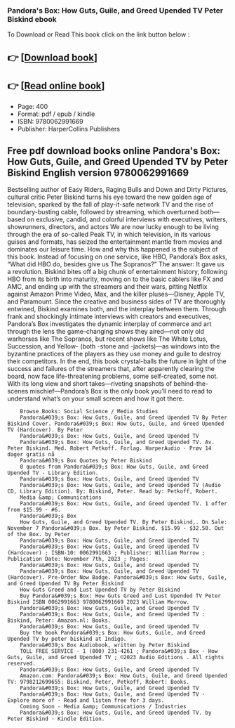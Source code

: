 ### Pandora's Box: How Guts, Guile, and Greed Upended TV Peter Biskind ebook

To Download or Read This book click on the link button below :

## 👉  [**[Download book](http://filesbooks.info/download.php?group=book&from=github.com&id=690220&lnk=1063 "Download book")**]

## 👉  [**[Read online book](http://filesbooks.info/download.php?group=book&from=github.com&id=690220&lnk=1063 "Read online book")**]


* Page: 400
* Format: pdf / epub / kindle
* ISBN: 9780062991669
* Publisher: HarperCollins Publishers



## Free pdf download books online Pandora's Box: How Guts, Guile, and Greed Upended TV by Peter Biskind English version  9780062991669



Bestselling author of Easy Riders, Raging Bulls and Down and Dirty Pictures, cultural critic Peter Biskind turns his eye toward the new golden age of television, sparked by the fall of play-it-safe network TV and the rise of boundary-busting cable, followed by streaming, which overturned both—based on exclusive, candid, and colorful interviews with executives, writers, showrunners, directors, and actors We are now lucky enough to be living through the era of so-called Peak TV, in which television, in its various guises and formats, has seized the entertainment mantle from movies and dominates our leisure time. How and why this happened is the subject of this book. Instead of focusing on one service, like HBO, Pandora’s Box asks, “What did HBO do, besides give us The Sopranos?” The answer: It gave us a revolution. Biskind bites off a big chunk of entertainment history, following HBO from its birth into maturity, moving on to the basic cablers like FX and AMC, and ending up with the streamers and their wars, pitting Netflix against Amazon Prime Video, Max, and the killer pluses—Disney, Apple TV, and Paramount. Since the creative and business sides of TV are thoroughly entwined, Biskind examines both, and the interplay between them. Through frank and shockingly intimate interviews with creators and executives, Pandora’s Box investigates the dynamic interplay of commerce and art through the lens the game-changing shows they aired—not only old warhorses like The Sopranos, but recent shows like The White Lotus, Succession, and Yellow- (both -stone and -jackets)—as windows into the byzantine practices of the players as they use money and guile to destroy their competitors. In the end, this book crystal-balls the future in light of the success and failures of the streamers that, after apparently clearing the board, now face life-threatening problems, some self-created, some not. With its long view and short takes—riveting snapshots of behind-the-scenes mischief—Pandora’s Box is the only book you’ll need to read to understand what’s on your small screen and how it got there.


        Browse Books: Social Science / Media Studies
        Pandora&#039;s Box: How Guts, Guile, and Greed Upended TV By Peter Biskind Cover. Pandora&#039;s Box: How Guts, Guile, and Greed Upended TV (Hardcover). By Peter 
        Pandora&#039;s Box: How Guts, Guile, and Greed Upended TV
        Pandora&#039;s Box: How Guts, Guile, and Greed Upended TV. Av. Peter Biskind. Med. Robert Petkoff. Forlag. HarperAudio · Prøv 14 dager gratis nå
        Pandora&#039;s Box Quotes by Peter Biskind
        0 quotes from Pandora&#039;s Box: How Guts, Guile, and Greed Upended TV - Library Edition.
        Pandora&#039;s Box: How Guts, Guile, and Greed Upended TV
        Pandora&#039;s Box: How Guts, Guile, and Greed Upended TV (Audio CD, Library Edition). By: Biskind, Peter. Read by: Petkoff, Robert.
        Media &amp; Communications
        Pandora&#039;s Box: How Guts, Guile, and Greed Upended TV. 1 offer from $15.99 · #6.
        Pandora&#039;s Box
        How Guts, Guile, and Greed Upended TV. By Peter Biskind,. On Sale: November 7 Pandora&#039;s Box. by Peter Biskind. $15.99 - $32.50. Out of the Box. by Peter 
        Pandora&#039;s Box: How Guts, Guile, and Greed Upended TV
        Pandora&#039;s Box: How Guts, Guile, and Greed Upended TV (Hardcover) ; ISBN-10: 0062991663 ; Publisher: William Morrow ; Publication Date: November 7th, 2023 ; Pages: 
        Pandora&#039;s Box: How Guts, Guile, and Greed Upended TV
        Pandora&#039;s Box: How Guts, Guile, and Greed Upended TV (Hardcover). Pre-Order Now Badge. Pandora&#039;s Box: How Guts, Guile, and Greed Upended TV By Peter Biskind 
        How Guts Greed and Lust Upended TV by Peter Biskind
        Buy Pandora&#039;s Box: How Guts Greed and Lust Upended TV Peter Biskind ISBN 0062991663 9780062991669 2023 William Morrow.
        Pandora&#039;s Box: How Guts, Guile, and Greed Upended TV
        Pandora&#039;s Box: How Guts, Guile, and Greed Upended TV : Biskind, Peter: Amazon.nl: Books.
        Pandora&#039;s Box: How Guts, Guile, and Greed Upended TV
        Buy the book Pandora&#039;s Box: How Guts, Guile, and Greed Upended TV by peter biskind at Indigo.
        Pandora&#039;s Box Audiobook, written by Peter Biskind
        TOLL FREE SERVICE · 1 (800) 231-4261 ; Pandora&#039;s Box · How Guts, Guile, and Greed Upended TV ; ©2023 Audio Editions . All rights reserved.
        Pandora&#039;s Box: How Guts, Guile, and Greed Upended TV
        Amazon.com: Pandora&#039;s Box: How Guts, Guile, and Greed Upended TV: 9798212699655: Biskind, Peter, Petkoff, Robert: Books.
        Pandora&#039;s Box: How Guts, Guile, and Greed Upended TV
        Pandora&#039;s Box: How Guts, Guile, and Greed Upended TV · Explore more of · Read and listen free for 3 days.
        Coming Soon - Media &amp; Communications / Industries
        Pandora&#039;s Box: How Guts, Guile, and Greed Upended TV. by Peter Biskind · Kindle Edition.
    




